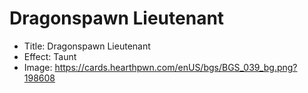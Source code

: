 # Dragonspawn Lieutenant
- Title:  Dragonspawn Lieutenant
- Effect:  Taunt
- Image:  https://cards.hearthpwn.com/enUS/bgs/BGS_039_bg.png?198608
